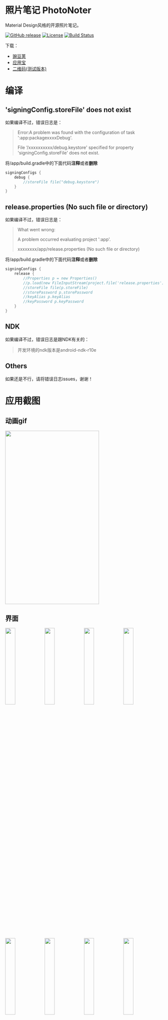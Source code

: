 # 照片笔记 PhotoNoter

Material Design风格的开源照片笔记。

 [![GitHub release](https://img.shields.io/github/release/yydcdut/PhotoNoter.svg)](https://github.com/yydcdut/PhotoNoter/releases)   [![License](https://img.shields.io/badge/license-Apache%202-4EB1BA.svg)](https://www.apache.org/licenses/LICENSE-2.0.html)   [![Build Status](https://travis-ci.org/yydcdut/PhotoNoter.svg?branch=master)](https://travis-ci.org/yydcdut/PhotoNoter)

下载：

- <a href="http://www.wandoujia.com/apps/com.yydcdut.note">豌豆荚</a>
- <a href="http://android.myapp.com/myapp/detail.htm?apkName=com.yydcdut.note">应用宝</a>
- <a href="http://fir.im/c1ap">二维码(测试版本)</a>

# 编译

## 'signingConfig.storeFile' does not exist

如果编译不过，错误日志是：

> Error:A problem was found with the configuration of task ':app:packagexxxxDebug'.
>
> File ‘/xxxxxxxxxx/debug.keystore' specified for property 'signingConfig.storeFile' does not exist.


将/app/build.gradle中的下面代码**注释**或者**删除**

``` groovy
signingConfigs {
	debug {
		//storeFile file("debug.keystore")
	}
}
```

## release.properties (No such file or directory)

如果编译不过，错误日志是：

> What went wrong:
>
> A problem occurred evaluating project ':app'.
>
> xxxxxxxx/app/release.properties (No such file or directory)

将/app/build.gradle中的下面代码**注释**或者**删除**

```groovy
signingConfigs {
	release {
		//Properties p = new Properties()
		//p.load(new FileInputStream(project.file('release.properties')))
		//storeFile file(p.storeFile)
        //storePassword p.storePassword
		//keyAlias p.keyAlias
		//keyPassword p.keyPassword
	}
}
```

## NDK

如果编译不过，错误日志是跟NDK有关的：

> 开发环境的ndk版本是android-ndk-r10e

## Others

如果还是不行，请将错误日志issues，谢谢！

# 应用截图

## 动画gif

<img width="300" height="553" src="https://raw.githubusercontent.com/yydcdut/PhotoNoter/master/screenshot/animation.gif">

## 界面

<img src="https://raw.githubusercontent.com/yydcdut/PhotoNoter/master/screenshot/screen1.png" width="25%" height="25%" style="max-width:100%;"><img src="https://raw.githubusercontent.com/yydcdut/PhotoNoter/master/screenshot/screen2.png" width="25%" height="25%" style="max-width:100%;"><img src="https://raw.githubusercontent.com/yydcdut/PhotoNoter/master/screenshot/screen3.png" width="25%" height="25%" style="max-width:100%;"><img src="https://raw.githubusercontent.com/yydcdut/PhotoNoter/master/screenshot/screen4.png" width="25%" height="25%" style="max-width:100%;">

<img src="https://raw.githubusercontent.com/yydcdut/PhotoNoter/master/screenshot/screen5.png" width="25%" height="25%" style="max-width:100%;"><img src="https://raw.githubusercontent.com/yydcdut/PhotoNoter/master/screenshot/screen6.png" width="25%" height="25%" style="max-width:100%;"><img src="https://raw.githubusercontent.com/yydcdut/PhotoNoter/master/screenshot/screen7.png" width="25%" height="25%" style="max-width:100%;"><img src="https://raw.githubusercontent.com/yydcdut/PhotoNoter/master/screenshot/screen8.png" width="25%" height="25%" style="max-width:100%;">

<img src="https://raw.githubusercontent.com/yydcdut/PhotoNoter/master/screenshot/screen9.png" width="25%" height="25%" style="max-width:100%;"><img src="https://raw.githubusercontent.com/yydcdut/PhotoNoter/master/screenshot/screen10.png" width="25%" height="25%" style="max-width:100%;"><img src="https://raw.githubusercontent.com/yydcdut/PhotoNoter/master/screenshot/screen11.png" width="25%" height="25%" style="max-width:100%;"><img src="https://raw.githubusercontent.com/yydcdut/PhotoNoter/master/screenshot/screen12.png" width="25%" height="25%" style="max-width:100%;">

## Dribbble

有些界面是模仿Dribbble网站App效果图实现的：

[Dribbble](https://github.com/yydcdut/PhotoNoter/blob/master/dribbble.md)

# 技术点

1. 整体项目MVP结构(1.2.0版本之前是 MVC )。
2. Dagger2 。
3. 相机部分，API >= 21使用 Camera2 ，API < 21使用 Camera 。
4. 相机的状态机，聚焦状态机。
5. 照片缓存分为两种，一个是大图，一个是小图，小图是相册界面缩略图的时候加载的，大图是查看图片的时候加载的。
6. 图片处理。但是在 App 中，发现很多这方面的问题我还没有解决。比如红米1s后置摄像头800W，那么拍一张图是3M左右，但是 Camera 的照片的0度是我们正常手机视角的90度。那么我们需要把这个3M的图片给翻转过来，但是呢又不想失分辨率，就会导致OOM！那么现在的解决办法是设置EXIF信息，然后显示图片通过 Exif 信息去旋转角度。
7. 沙盒。每次拍完照都是先把数据放到沙盒数据库中，然后再到服务中去作图，做完的话再从数据库中删除掉。作图的 Service 是和 Camera 那个 Activity 绑定的(bind方式)，当不再拍照的时候就退出了 Service，然后回到相册界面的时候会去判断沙盒数据库中是否有没有做完的图，没有做完的话另外启一个进程的 Service 继续作图。
8. Activity 退出和进入的动画。这块弄了很久，主要是想模仿 Android5.0 的那种，但是有些界面做出来超级卡。
9. 一些 UI 的动画，比如 “ 意见反馈”、 “ 语音输入” 这里面的动画。
10. 主题设置，沉浸式状态栏（Android 5.0）。
11. 切换主题。
12. 可以滑动 item 和可以拖放 item 的 ListView（[SlideAndDragListView](https://github.com/yydcdut/SlideAndDragListView)）。 
13. Android 原生平台的 Markdown，支持 EditText 编辑实时预览 （[RxMarkdown](https://github.com/yydcdut/RxMarkdown)）。
14. RxJava + RxAndroid（RxCategory/ RxPhotoNote/ RxSandBox/ RxFeedBack/ RxUser）。
15. dex分包处理。第一次开启App的时候 install dex + dexopt 时间很长，所以第一次开启的时候另启进程专门做这个事情，防止主线程因为时间长而发生ANR。以及自己去配置主dex是为了以防自动分包ClassNotFound异常。
16. Dex自动分包脚本。
17. 使用 AOP 进行 Android 6.0 权限适配。
18. NDK && AIDL。

# 更新版本说明

[ChangeLog](https://github.com/yydcdut/PhotoNoter/blob/master/CHANGELOG.md)

# 致谢

- [android-ui](https://github.com/markushi/android-ui)
- [android-floating-action-button](https://github.com/futuresimple/android-floating-action-button)
- [SlideAndDragListView](https://github.com/yydcdut/SlideAndDragListView)
- [MaterialLoadingProgressBar](https://github.com/lsjwzh/MaterialLoadingProgressBar)
- [Camera360 SDK](http://sdk.camera360.com/)
- [EventBus](https://github.com/greenrobot/EventBus)
- [ButterKnife](https://github.com/JakeWharton/butterknife)
- [Google Dagger](https://github.com/google/dagger)
- [Evernote SDK](https://github.com/evernote/evernote-sdk-android)
- [RxJava](https://github.com/ReactiveX/RxJava)
- [RxAndroid](https://github.com/ReactiveX/RxAndroid)
- [LeakCanary](https://github.com/square/leakcanary)
- [RetroLambda](https://github.com/orfjackal/retrolambda)

# License

Copyright 2015 yydcdut

Licensed under the Apache License, Version 2.0 (the "License"); you may not use this file except in compliance with the License. You may obtain a copy of the License at

[http://www.apache.org/licenses/LICENSE-2.0](http://www.apache.org/licenses/LICENSE-2.0)

Unless required by applicable law or agreed to in writing, software distributed under the License is distributed on an "AS IS" BASIS, WITHOUT WARRANTIES OR CONDITIONS OF ANY KIND, either express or implied. See the License for the specific language governing permissions and limitations under the License.